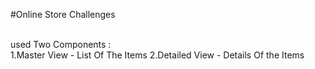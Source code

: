 #Online Store Challenges

<br>
used Two Components :
<br>
1.Master View - List Of The Items
2.Detailed View - Details Of the Items
